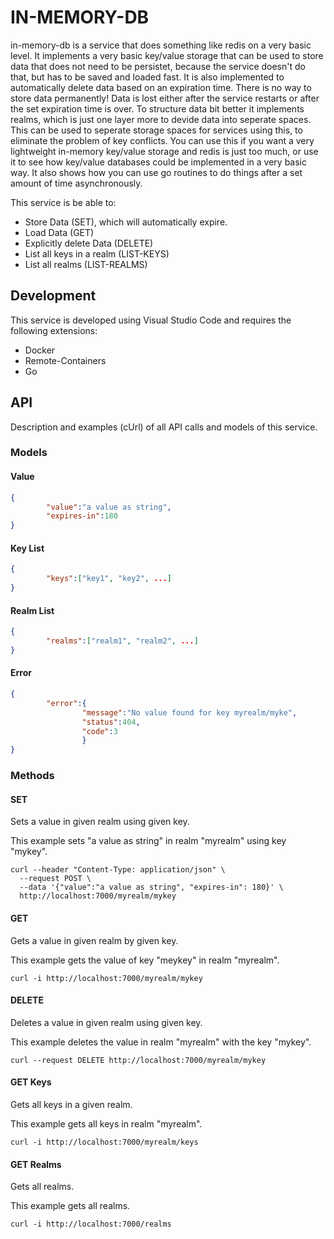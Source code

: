 # IN-MEMORY-DB
in-memory-db is a service that does something like redis on a very basic
level.
It implements a very basic key/value storage that can be used to store
data that does not need to be persistet, because the service doesn't do that,
but has to be saved and loaded fast. It is also implemented to automatically
delete data based on an expiration time. There is no way to store data permanently!
Data is lost either after the service restarts or after the set expiration time
is over.
To structure data bit better it implements realms, which is just one layer more
to devide data into seperate spaces. This can be used to seperate storage spaces
for services using this, to eliminate the problem of key conflicts.
You can use this if you want a very lightweight in-memory key/value storage
and redis is just too much, or use it to see how key/value databases could be
implemented in a very basic way. It also shows how you can use go routines to do
things after a set amount of time asynchronously.

This service is be able to:
* Store Data (SET), which will automatically expire.
* Load Data (GET)
* Explicitly delete Data (DELETE)
* List all keys in a realm (LIST-KEYS)
* List all realms (LIST-REALMS)

## Development
This service is developed using Visual Studio Code and requires the following extensions:
* Docker
* Remote-Containers
* Go

## API
Description and examples (cUrl) of all API calls and models of this service.

### Models
#### Value
```json
{
        "value":"a value as string",
        "expires-in":180
}
```

#### Key List
```json
{
        "keys":["key1", "key2", ...]
}
```

#### Realm List
```json
{
        "realms":["realm1", "realm2", ...]
}
```

#### Error
```json
{
        "error":{
                "message":"No value found for key myrealm/myke",
                "status":404,
                "code":3
                }
}
```

### Methods
#### SET
Sets a value in given realm using given key.

This example sets "a value as string" in realm "myrealm" using key "mykey".
```
curl --header "Content-Type: application/json" \
  --request POST \
  --data '{"value":"a value as string", "expires-in": 180}' \
  http://localhost:7000/myrealm/mykey
```

#### GET
Gets a value in given realm by given key.

This example gets the value of key "meykey" in realm "myrealm".
```
curl -i http://localhost:7000/myrealm/mykey
```

#### DELETE
Deletes a value in given realm using given key.

This example deletes the value in realm "myrealm" with the key "mykey".
```
curl --request DELETE http://localhost:7000/myrealm/mykey
```

#### GET Keys 
Gets all keys in a given realm.

This example gets all keys in realm "myrealm".
```
curl -i http://localhost:7000/myrealm/keys   
```

#### GET Realms 
Gets all realms.

This example gets all realms.
```
curl -i http://localhost:7000/realms  
```
